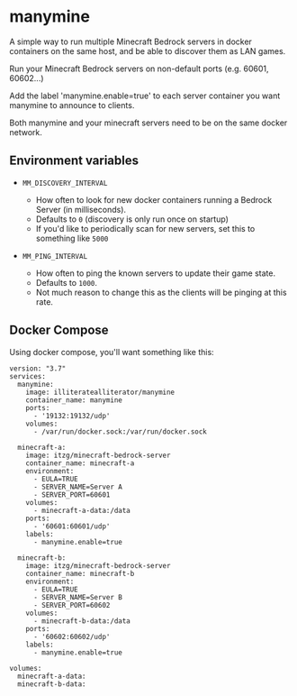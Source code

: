 # manymine
A simple way to run multiple Minecraft Bedrock servers in docker containers on the same host, and be able to discover them as LAN games.

Run your Minecraft Bedrock servers on non-default ports (e.g. 60601, 60602...)

Add the label 'manymine.enable=true' to each server container you want manymine to announce to clients.

Both manymine and your minecraft servers need to be on the same docker network.

## Environment variables

- `MM_DISCOVERY_INTERVAL`
  - How often to look for new docker containers running a Bedrock Server (in milliseconds).
  - Defaults to `0` (discovery is only run once on startup)
  - If you'd like to periodically scan for new servers, set this to something like `5000`

- `MM_PING_INTERVAL`
  - How often to ping the known servers to update their game state.
  - Defaults to `1000`.
  - Not much reason to change this as the clients will be pinging at this rate.

## Docker Compose
Using docker compose, you'll want something like this:
```
version: "3.7"
services:
  manymine:
    image: illiteratealliterator/manymine
    container_name: manymine
    ports:
      - '19132:19132/udp'
    volumes:
      - /var/run/docker.sock:/var/run/docker.sock

  minecraft-a:
    image: itzg/minecraft-bedrock-server
    container_name: minecraft-a
    environment:
      - EULA=TRUE
      - SERVER_NAME=Server A
      - SERVER_PORT=60601
    volumes:
      - minecraft-a-data:/data
    ports:
      - '60601:60601/udp'
    labels:
      - manymine.enable=true

  minecraft-b:
    image: itzg/minecraft-bedrock-server
    container_name: minecraft-b
    environment:
      - EULA=TRUE
      - SERVER_NAME=Server B
      - SERVER_PORT=60602
    volumes:
      - minecraft-b-data:/data
    ports:
      - '60602:60602/udp'
    labels:
      - manymine.enable=true

volumes:
  minecraft-a-data:
  minecraft-b-data:
```
